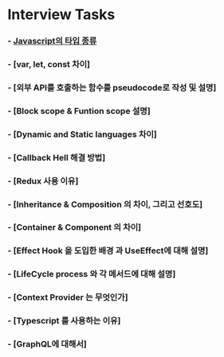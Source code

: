 # **Interview Tasks**

### - [Javascript의 타입 종류 ](https://github.com/kxwxn/interviewNtask/blob/main/Notes/javascript-type.md)
### - [var, let, const 차이]
### - [외부 API를 호출하는 함수를 pseudocode로 작성 및 설명]
### - [Block scope & Funtion scope 설명]
### - [Dynamic and Static languages 차이]
### - [Callback Hell 해결 방법]
### - [Redux 사용 이유]
### - [Inheritance & Composition 의 차이, 그리고 선호도]
### - [Container & Component 의 차이]
### - [Effect Hook 을 도입한 배경 과 UseEffect에 대해 설명]
### - [LifeCycle process 와 각 메서드에 대해 설명]
### - [Context Provider 는 무엇인가]
### - [Typescript 를 사용하는 이유]
### - [GraphQL에 대해서]
